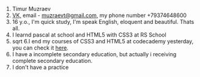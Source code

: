 1. Timur Muzraev
2. [VK,](https://vk.com/youmustdefend) email - muzraevt@gmail.com, my phone number +79374648600
3. 16 y.o., I'm quick study, I'm speak English, eloquent and beautiful. Thats all.
4. I learnd pascal at school and HTML5 with CSS3 at RS School
5. sqrt
6.I end my courses of CSS3 and HTML5 at codecademy yesterday, you can check it [here](https://www.codecademy.com/profiles/samuraii5161150921).
6. I have a incomplete secondary education, but actually i receiving complete secondary education.
7. I don't have a practice